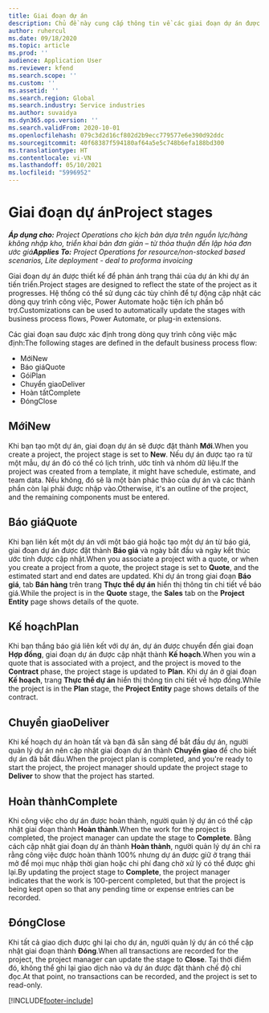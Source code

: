 ```yaml
---
title: Giai đoạn dự án
description: Chủ đề này cung cấp thông tin về các giai đoạn dự án được cung cấp trong Microsoft Dynamics Project Operations.
author: ruhercul
ms.date: 09/18/2020
ms.topic: article
ms.prod: ''
audience: Application User
ms.reviewer: kfend
ms.search.scope: ''
ms.custom: ''
ms.assetid: ''
ms.search.region: Global
ms.search.industry: Service industries
ms.author: suvaidya
ms.dyn365.ops.version: ''
ms.search.validFrom: 2020-10-01
ms.openlocfilehash: 079c3d2d16cf802d2b9ecc779577e6e390d92ddc
ms.sourcegitcommit: 40f68387f594180af64a5e5c748b6efa188bd300
ms.translationtype: HT
ms.contentlocale: vi-VN
ms.lasthandoff: 05/10/2021
ms.locfileid: "5996952"
---
```

# <a name="project-stages"></a><span data-ttu-id="c7772-103">Giai đoạn dự án</span><span class="sxs-lookup"><span data-stu-id="c7772-103">Project stages</span></span>

<span data-ttu-id="c7772-104">_**Áp dụng cho:** Project Operations cho kịch bản dựa trên nguồn lực/hàng không nhập kho, triển khai bản đơn giản – từ thỏa thuận đến lập hóa đơn ước giá_</span><span class="sxs-lookup"><span data-stu-id="c7772-104">_**Applies To:** Project Operations for resource/non-stocked based scenarios, Lite deployment - deal to proforma invoicing_</span></span>

<span data-ttu-id="c7772-105">Giai đoạn dự án được thiết kế để phản ánh trạng thái của dự án khi dự án tiến triển.</span><span class="sxs-lookup"><span data-stu-id="c7772-105">Project stages are designed to reflect the state of the project as it progresses.</span></span> <span data-ttu-id="c7772-106">Hệ thống có thể sử dụng các tùy chỉnh để tự động cập nhật các dòng quy trình công việc, Power Automate hoặc tiện ích phần bổ trợ.</span><span class="sxs-lookup"><span data-stu-id="c7772-106">Customizations can be used to automatically update the stages with business process flows, Power Automate, or plug-in extensions.</span></span>

<span data-ttu-id="c7772-107">Các giai đoạn sau được xác định trong dòng quy trình công việc mặc định:</span><span class="sxs-lookup"><span data-stu-id="c7772-107">The following stages are defined in the default business process flow:</span></span>

- <span data-ttu-id="c7772-108">Mới</span><span class="sxs-lookup"><span data-stu-id="c7772-108">New</span></span>
- <span data-ttu-id="c7772-109">Báo giá</span><span class="sxs-lookup"><span data-stu-id="c7772-109">Quote</span></span>
- <span data-ttu-id="c7772-110">Gói</span><span class="sxs-lookup"><span data-stu-id="c7772-110">Plan</span></span>
- <span data-ttu-id="c7772-111">Chuyển giao</span><span class="sxs-lookup"><span data-stu-id="c7772-111">Deliver</span></span>
- <span data-ttu-id="c7772-112">Hoàn tất</span><span class="sxs-lookup"><span data-stu-id="c7772-112">Complete</span></span>
- <span data-ttu-id="c7772-113">Đóng</span><span class="sxs-lookup"><span data-stu-id="c7772-113">Close</span></span> 

## <a name="new"></a><span data-ttu-id="c7772-114">Mới</span><span class="sxs-lookup"><span data-stu-id="c7772-114">New</span></span>

<span data-ttu-id="c7772-115">Khi bạn tạo một dự án, giai đoạn dự án sẽ được đặt thành **Mới**.</span><span class="sxs-lookup"><span data-stu-id="c7772-115">When you create a project, the project stage is set to **New**.</span></span> <span data-ttu-id="c7772-116">Nếu dự án được tạo ra từ một mẫu, dự án đó có thể có lịch trình, ước tính và nhóm dữ liệu.</span><span class="sxs-lookup"><span data-stu-id="c7772-116">If the project was created from a template, it might have schedule, estimate, and team data.</span></span> <span data-ttu-id="c7772-117">Nếu không, đó sẽ là một bản phác thảo của dự án và các thành phần còn lại phải được nhập vào.</span><span class="sxs-lookup"><span data-stu-id="c7772-117">Otherwise, it's an outline of the project, and the remaining components must be entered.</span></span>

## <a name="quote"></a><span data-ttu-id="c7772-118">Báo giá</span><span class="sxs-lookup"><span data-stu-id="c7772-118">Quote</span></span>

<span data-ttu-id="c7772-119">Khi bạn liên kết một dự án với một báo giá hoặc tạo một dự án từ báo giá, giai đoạn dự án được đặt thành **Báo giá** và ngày bắt đầu và ngày kết thúc ước tính được cập nhật.</span><span class="sxs-lookup"><span data-stu-id="c7772-119">When you associate a project with a quote, or when you create a project from a quote, the project stage is set to **Quote**, and the estimated start and end dates are updated.</span></span> <span data-ttu-id="c7772-120">Khi dự án trong giai đoạn **Báo giá**, tab **Bán hàng** trên trang **Thực thể dự án** hiển thị thông tin chi tiết về báo giá.</span><span class="sxs-lookup"><span data-stu-id="c7772-120">While the project is in the **Quote** stage, the **Sales** tab on the **Project Entity** page shows details of the quote.</span></span>

## <a name="plan"></a><span data-ttu-id="c7772-121">Kế hoạch</span><span class="sxs-lookup"><span data-stu-id="c7772-121">Plan</span></span>

<span data-ttu-id="c7772-122">Khi bạn thắng báo giá liên kết với dự án, dự án được chuyển đến giai đoạn **Hợp đồng**, giai đoạn dự án được cập nhật thành **Kế hoạch**.</span><span class="sxs-lookup"><span data-stu-id="c7772-122">When you win a quote that is associated with a project, and the project is moved to the **Contract** phase, the project stage is updated to **Plan**.</span></span> <span data-ttu-id="c7772-123">Khi dự án ở giai đoạn **Kế hoạch**, trang **Thực thể dự án** hiển thị thông tin chi tiết về hợp đồng.</span><span class="sxs-lookup"><span data-stu-id="c7772-123">While the project is in the **Plan** stage, the **Project Entity** page shows details of the contract.</span></span>

## <a name="deliver"></a><span data-ttu-id="c7772-124">Chuyển giao</span><span class="sxs-lookup"><span data-stu-id="c7772-124">Deliver</span></span>

<span data-ttu-id="c7772-125">Khi kế hoạch dự án hoàn tất và bạn đã sẵn sàng để bắt đầu dự án, người quản lý dự án nên cập nhật giai đoạn dự án thành **Chuyển giao** để cho biết dự án đã bắt đầu.</span><span class="sxs-lookup"><span data-stu-id="c7772-125">When the project plan is completed, and you're ready to start the project, the project manager should update the project stage to **Deliver** to show that the project has started.</span></span>

## <a name="complete"></a><span data-ttu-id="c7772-126">Hoàn thành</span><span class="sxs-lookup"><span data-stu-id="c7772-126">Complete</span></span> 

<span data-ttu-id="c7772-127">Khi công việc cho dự án được hoàn thành, người quản lý dự án có thể cập nhật giai đoạn thành **Hoàn thành**.</span><span class="sxs-lookup"><span data-stu-id="c7772-127">When the work for the project is completed, the project manager can update the stage to **Complete**.</span></span> <span data-ttu-id="c7772-128">Bằng cách cập nhật giai đoạn dự án thành **Hoàn thành**, người quản lý dự án chỉ ra rằng công việc được hoàn thành 100% nhưng dự án được giữ ở trạng thái mở để mọi mục nhập thời gian hoặc chi phí đang chờ xử lý có thể được ghi lại.</span><span class="sxs-lookup"><span data-stu-id="c7772-128">By updating the project stage to **Complete**, the project manager indicates that the work is 100-percent completed, but that the project is being kept open so that any pending time or expense entries can be recorded.</span></span>

## <a name="close"></a><span data-ttu-id="c7772-129">Đóng</span><span class="sxs-lookup"><span data-stu-id="c7772-129">Close</span></span>

<span data-ttu-id="c7772-130">Khi tất cả giao dịch được ghi lại cho dự án, người quản lý dự án có thể cập nhật giai đoạn thành **Đóng**.</span><span class="sxs-lookup"><span data-stu-id="c7772-130">When all transactions are recorded for the project, the project manager can update the stage to **Close**.</span></span> <span data-ttu-id="c7772-131">Tại thời điểm đó, không thể ghi lại giao dịch nào và dự án được đặt thành chế độ chỉ đọc.</span><span class="sxs-lookup"><span data-stu-id="c7772-131">At that point, no transactions can be recorded, and the project is set to read-only.</span></span>



[!INCLUDE[footer-include](../includes/footer-banner.md)]